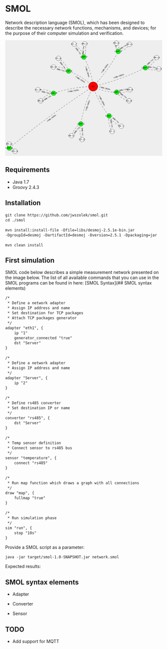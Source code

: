 # SMOL

Network description language (SMOL), which has been designed to describe the necessary network functions, mechanisms, and devices; for the purpose of their computer simulation and verification. 

<p align="center">
  <img src="readme-media/graph_smol.png?raw=true" alt="ELK"/>
</p>



## Requirements
* Java 1.7
* Groovy 2.4.3

## Installation

```
git clone https://github.com/jwszolek/smol.git
cd ./smol

mvn install:install-file -Dfile=libs/desmoj-2.5.1e-bin.jar
-DgroupId=desmoj -DartifactId=desmoj -Dversion=2.5.1 -Dpackaging=jar   

mvn clean install
```


## First simulation

SMOL code below describes a simple measurement network presented on the image below. The list of all available commands that you can use in the SMOL programs can be found in here: [SMOL Syntax](## SMOL syntax elements)
  

```
/*
 * Define a network adapter 
 * Assign IP address and name
 * Set destination for TCP packages
 * Attach TCP packages generator   
 */
adapter "eth1", {
    ip "1"
    generator_connected "true"
    dst "Server"
}

/*
 * Define a network adapter
 * Assign IP address and name
 */
adapter "Server", {
    ip "2"
}

/*
 * Define rs485 converter
 * Set destination IP or name
 */
converter "rs485", {
    dst "Server"
}

/*
 * Temp sensor definition
 * Connect sensor to rs485 bus
 */
sensor "temperature", {
    connect "rs485"
}

/*
 * Run map function which draws a graph with all connections 
 */ 
draw "map", {
    fullmap "true"
}

/*
 * Run simulation phase 
 */
sim "run", {
    stop "10s"
}
```

Provide a SMOL script as a parameter:

```
java -jar target/smol-1.0-SNAPSHOT.jar network.smol
```

Expected results:


## SMOL syntax elements

* Adapter

* Converter

* Sensor



## TODO
* Add support for MQTT 
